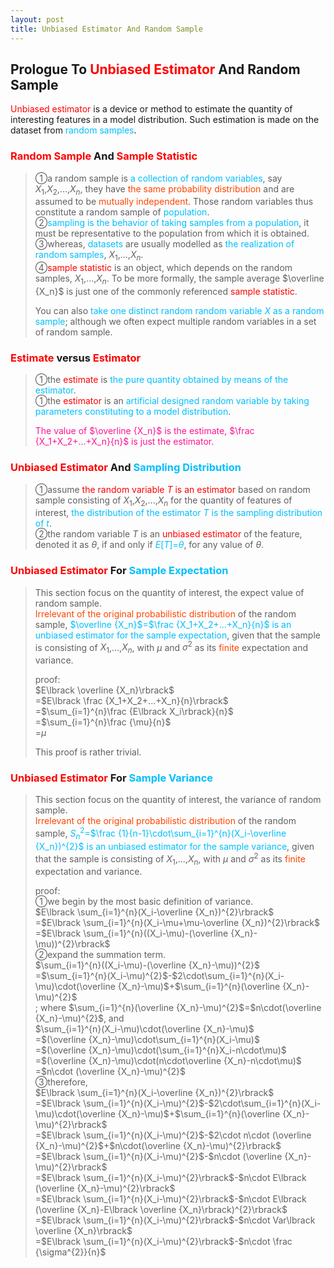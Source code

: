 ```yaml
---
layout: post
title: Unbiased Estimator And Random Sample
---
```


## Prologue To <font color="Red">Unbiased Estimator</font> And Random Sample
<p class="message">
<font color="Red">Unbiased estimator</font> is a device or method to estimate the quantity of interesting features in a model distribution.  Such estimation is made on the dataset from <font color="DeepSkyBlue">random samples</font>.
</p>

### <font color="Red">Random Sample</font> And <font color="Red">Sample Statistic</font>
>&#10112;a random sample is <font color="DeepSkyBlue">a collection of random variables</font>, say $X_1$,$X_2$,...,$X_n$, they have <font color="OrangeRed">the same probability distribution</font> and are assumed to be <font color="OrangeRed">mutually independent</font>.  Those random variables thus constitute a random sample of <font color="DeepSkyBlue">population</font>.  
>&#10113;<font color="DeepSkyBlue">sampling is the behavior of taking samples from a population</font>, it must be representative to the population from which it is obtained.  
>&#10114;whereas, <font color="DeepSkyBlue">datasets</font> are usually modelled as <font color="DeepSkyBlue">the realization of random samples</font>, $X_1$,...,$X_n$.  
>&#10115;<font color="red">sample statistic</font> is an object, which depends on the random samples, $X_1$,...,$X_n$.  To be more formally, the sample average $\overline {X_n}$ is just one of the commonly referenced <font color="red">sample statistic</font>.  
>
>You can also <font color="DeepSkyBlue">take one distinct random random variable $X$ as a random sample</font>; although we often expect multiple random variables in a set of random sample.  

### <font color="Red">Estimate</font> versus <font color="Red">Estimator</font>
>&#10112;the <font color="Red">estimate</font> is <font color="DeepSkyBlue">the pure quantity obtained by means of the estimator</font>.  
>&#10112;the <font color="Red">estimator</font> is an <font color="DeepSkyBlue">artificial designed random variable by taking parameters constituting to a model distribution</font>.  
>
><font color="DeepPink">The value of $\overline {X_n}$ is the estimate, $\frac {X_1+X_2+...+X_n}{n}$ is just the estimator.</font>  

### <font color="Red">Unbiased Estimator</font> And <font color="DeepSkyBlue">Sampling Distribution</font>
>&#10112;assume <font color="Red">the random variable $T$ is an estimator</font> based on random sample consisting of $X_1$,$X_2$,...,$X_n$ for the quantity of features of interest, <font color="DeepSkyBlue">the distribution of the estimator $T$ is the sampling distribution of $t$</font>.  
>&#10113;the random variable $T$ is an <font color="Red">unbiased estimator</font> of the feature, denoted it as $\theta$, if and only if <font color="DeepSkyBlue">$E\lbrack T\rbrack$=$\theta$</font>, for any value of $\theta$.  

### <font color="Red">Unbiased Estimator</font> For <font color="DeepSkyBlue">Sample Expectation</font>
>This section focus on the quantity of interest, the expect value of random sample.  
><font color="OrangeRed">Irrelevant of the original probabilistic distribution</font> of the random sample, <font color="DeepSkyBlue">$\overline {X_n}$=$\frac {X_1+X_2+...+X_n}{n}$ is an unbiased estimator for the sample expectation</font>, given that the sample is consisting of $X_1$,...,$X_n$, with $\mu$ and $\sigma^2$ as its <font color="OrangeRed">finite</font> expectation and variance.  
>
>proof:  
>$E\lbrack \overline {X_n}\rbrack$  
>=$E\lbrack \frac {X_1+X_2+...+X_n}{n}\rbrack$  
>=$\sum_{i=1}^{n}\frac {E\lbrack X_i\rbrack}{n}$  
>=$\sum_{i=1}^{n}\frac {\mu}{n}$  
>=$\mu$  
>
>This proof is rather trivial.  

### <font color="Red">Unbiased Estimator</font> For <font color="DeepSkyBlue">Sample Variance</font>
>This section focus on the quantity of interest, the variance of random sample.  
><font color="OrangeRed">Irrelevant of the original probabilistic distribution</font> of the random sample, <font color="DeepSkyBlue">$S_n^{2}$=$\frac {1}{n-1}\cdot\sum_{i=1}^{n}(X_i-\overline {X_n})^{2}$ is an unbiased estimator for the sample variance</font>, given that the sample is consisting of $X_1$,...,$X_n$, with $\mu$ and $\sigma^2$ as its <font color="OrangeRed">finite</font> expectation and variance.  
>
>proof:  
>&#10112;we begin by the most basic definition of variance.  
>$E\lbrack \sum_{i=1}^{n}(X_i-\overline {X_n})^{2}\rbrack$  
>=$E\lbrack \sum_{i=1}^{n}(X_i-\mu+\mu-\overline {X_n})^{2}\rbrack$  
>=$E\lbrack \sum_{i=1}^{n}((X_i-\mu)-(\overline {X_n}-\mu))^{2}\rbrack$  
>&#10113;expand the summation term.  
>$\sum_{i=1}^{n}((X_i-\mu)-(\overline {X_n}-\mu))^{2}$  
>=$\sum_{i=1}^{n}(X_i-\mu)^{2}$-$2\cdot\sum_{i=1}^{n}(X_i-\mu)\cdot(\overline {X_n}-\mu)$+$\sum_{i=1}^{n}(\overline {X_n}-\mu)^{2}$  
>; where $\sum_{i=1}^{n}(\overline {X_n}-\mu)^{2}$=$n\cdot(\overline {X_n}-\mu)^{2}$, and  
>$\sum_{i=1}^{n}(X_i-\mu)\cdot(\overline {X_n}-\mu)$  
>=$(\overline {X_n}-\mu)\cdot\sum_{i=1}^{n}(X_i-\mu)$  
>=$(\overline {X_n}-\mu)\cdot(\sum_{i=1}^{n}X_i-n\cdot\mu)$  
>=$(\overline {X_n}-\mu)\cdot(n\cdot\overline {X_n}-n\cdot\mu)$  
>=$n\cdot (\overline {X_n}-\mu)^{2}$  
>&#10114;therefore,  
>$E\lbrack \sum_{i=1}^{n}(X_i-\overline {X_n})^{2}\rbrack$  
>=$E\lbrack \sum_{i=1}^{n}(X_i-\mu)^{2}$-$2\cdot\sum_{i=1}^{n}(X_i-\mu)\cdot(\overline {X_n}-\mu)$+$\sum_{i=1}^{n}(\overline {X_n}-\mu)^{2}\rbrack$  
>=$E\lbrack \sum_{i=1}^{n}(X_i-\mu)^{2}$-$2\cdot n\cdot (\overline {X_n}-\mu)^{2}$+$n\cdot(\overline {X_n}-\mu)^{2}\rbrack$  
>=$E\lbrack \sum_{i=1}^{n}(X_i-\mu)^{2}$-$n\cdot (\overline {X_n}-\mu)^{2}\rbrack$  
>=$E\lbrack \sum_{i=1}^{n}(X_i-\mu)^{2}\rbrack$-$n\cdot E\lbrack (\overline {X_n}-\mu)^{2}\rbrack$  
>=$E\lbrack \sum_{i=1}^{n}(X_i-\mu)^{2}\rbrack$-$n\cdot E\lbrack (\overline {X_n}-E\lbrack \overline {X_n}\rbrack)^{2}\rbrack$  
>=$E\lbrack \sum_{i=1}^{n}(X_i-\mu)^{2}\rbrack$-$n\cdot Var\lbrack \overline {X_n}\rbrack$  
>=$E\lbrack \sum_{i=1}^{n}(X_i-\mu)^{2}\rbrack$-$n\cdot \frac {\sigma^{2}}{n}$  

<!-- Γ -->
<!-- \frac{\Gamma(k + n)}{\Gamma(n)} \frac{1}{r^k}  -->
<!-- \mbox{\large$\vert$}\nolimits_0^\infty -->
<!-- \vert_0^\infty -->
<!-- \vert_{0.5}^{\infty} -->
<!-- &prime; ′ -->
<!-- &Prime; ″ -->
<!-- $E\lbrack X\rbrack$ -->
<!-- \overline{X_n} -->
<!-- \underset{Succss}P -->
<!-- \frac{{\overline {X_n}}-\mu}{S/\sqrt n} -->
<!-- \lim_{t\rightarrow\infty} -->
<!-- \int_{0}^{a}\lambda\cdot e^{-\lambda\cdot t}\operatorname dt -->

<!-- Notes -->
<!-- <font color="OrangeRed">items, verb, to make it the focus</font> -->
<!-- <font color="Red">KKT</font> -->
<!-- <font color="Red">SMO heuristics</font> -->
<!-- <font color="Red">F</font> distribution -->
<!-- <font color="Red">t</font> distribution -->
<!-- <font color="DeepSkyBlue">suggested item, soft item</font> -->
<!-- <font color="RoyalBlue">old alpha, quiz, example</font> -->
<!-- <font color="Green">new alpha</font> -->

<!-- <font color="DeepPink">positive conclusion, finding</font> -->
<!-- <font color="RosyBrown">negative conclusion, finding</font> -->

<!-- <font color="#00ADAD">policy</font> -->
<!-- <font color="#6100A8">full observable</font> -->
<!-- <font color="#FFAC12">partial observable</font> -->
<!-- <font color="#EB00EB">stochastic</font> -->
<!-- <font color="#8400E6">state transition</font> -->
<!-- <font color="#D600D6">discount factor gamma $\gamma$</font> -->
<!-- <font color="#D600D6">$V(S)$</font> -->
<!-- <font color="#9300FF">immediate reward R(S)</font> -->

<!-- 
[1]Given the vehicles pass through a highway toll station is $6$ per minute, what is the probability that no cars within $30$ seconds?
><font color="DeepSkyBlue">[1]</font>
><font color="OrangeRed">Given the vehicles pass through a highway toll station is $6$ per minute, what is the probability that no cars within $30$ seconds?</font>  
-->

<!-- https://www.medcalc.org/manual/gamma_distribution_functions.php -->
<!-- https://www.statlect.com/probability-distributions/student-t-distribution#hid5 -->
<!-- http://www.wiris.com/editor/demo/en/ -->
